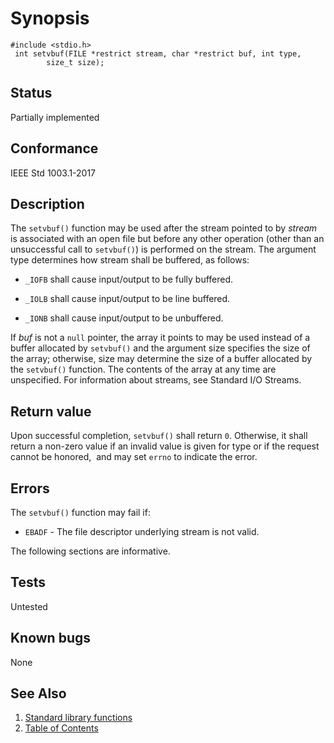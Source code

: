 # Synopsis 
`#include <stdio.h>`</br>
` int setvbuf(FILE *restrict stream, char *restrict buf, int type,`</br>
`        size_t size);`</br>

## Status
Partially implemented
## Conformance
IEEE Std 1003.1-2017
## Description


The `setvbuf()` function may be used after the stream pointed to by _stream_ is associated with an open file but
before any other operation (other than an unsuccessful call to `setvbuf()`) is performed on the stream. The argument
type determines how stream shall be buffered, as follows:



* `_IOFB` shall cause input/output to be fully buffered.





* `_IOLB` shall cause input/output to be line buffered.





* `_IONB` shall cause input/output to be unbuffered.




If _buf_ is not a `null` pointer, the array it points to may be used instead of a buffer allocated by `setvbuf()` and
the argument size specifies the size of the array; otherwise, size may determine the size of a buffer allocated by
the `setvbuf()` function. The contents of the array at any time are unspecified.
For information about streams, see Standard I/O Streams.


## Return value


Upon successful completion, `setvbuf()` shall return `0`. Otherwise, it shall return a non-zero value if an invalid value is
given for type or if the request cannot be honored,  and may set `errno` to indicate the error. 


## Errors


The `setvbuf()` function may fail if:


 * `EBADF` - The file descriptor underlying stream is not valid. 



The following sections are informative.

## Tests

Untested

## Known bugs

None

## See Also 
1. [Standard library functions](../README.md)
2. [Table of Contents](../../../README.md)
